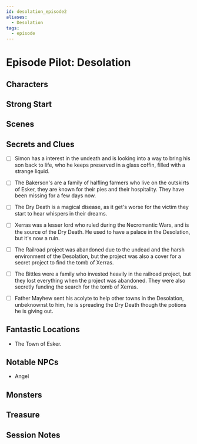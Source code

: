 ```yaml
---
id: desolation_episode2
aliases:
  - Desolation
tags:
  - episode
---
```


# Episode Pilot: Desolation

## Characters

## Strong Start

## Scenes

## Secrets and Clues
- [ ] Simon has a interest in the undeath and is looking into a way to bring his son back to life, who he keeps preserved in a glass coffin, filled with a strange liquid.
- [ ] The Bakerson's are a family of halfling farmers who live on the outskirts of Esker, they are known for their pies and their hospitality. They have been missing for a few days now.
- [ ] The Dry Death is a magical disease, as it get's worse for the victim they start to hear whispers in their dreams.
- [ ] Xerras was a lesser lord who ruled during the Necromantic Wars, and is the source of the Dry Death. He used to have a palace in the Desolation, but it's now a ruin. 
- [ ] The Railroad project was abandoned due to the undead and the harsh environment of the Desolation, but the project was also a cover for a secret project to find the tomb of Xerras.
- [ ] The Bittles were a family who invested heavily in the railroad project, but they lost everything when the project was abandoned. They were also secretly funding the search for the tomb of Xerras.
- [ ] Father Mayhew sent his acolyte to help other towns in the Desolation, unbeknownst to him, he is spreading the Dry Death though the potions he is giving out.



## Fantastic Locations
- The Town of Esker.

## Notable NPCs
- Angel



## Monsters


## Treasure


## Session Notes

